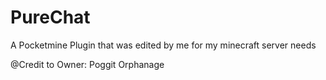 # PureChat
A Pocketmine Plugin that was edited by me for my minecraft server needs

@Credit to Owner: Poggit Orphanage
